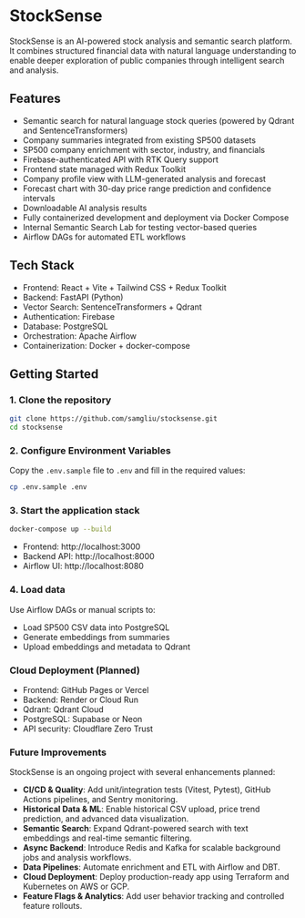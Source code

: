 # StockSense

StockSense is an AI-powered stock analysis and semantic search platform. It combines structured financial data with natural language understanding to enable deeper exploration of public companies through intelligent search and analysis.

## Features

- Semantic search for natural language stock queries (powered by Qdrant and SentenceTransformers)
- Company summaries integrated from existing SP500 datasets
- SP500 company enrichment with sector, industry, and financials
- Firebase-authenticated API with RTK Query support
- Frontend state managed with Redux Toolkit
- Company profile view with LLM-generated analysis and forecast
- Forecast chart with 30-day price range prediction and confidence intervals
- Downloadable AI analysis results
- Fully containerized development and deployment via Docker Compose
- Internal Semantic Search Lab for testing vector-based queries
- Airflow DAGs for automated ETL workflows

## Tech Stack

- Frontend: React + Vite + Tailwind CSS + Redux Toolkit
- Backend: FastAPI (Python)
- Vector Search: SentenceTransformers + Qdrant
- Authentication: Firebase
- Database: PostgreSQL
- Orchestration: Apache Airflow
- Containerization: Docker + docker-compose

## Getting Started

### 1. Clone the repository

```bash
git clone https://github.com/samgliu/stocksense.git
cd stocksense
```

### 2. Configure Environment Variables

Copy the `.env.sample` file to `.env` and fill in the required values:

```bash
cp .env.sample .env
```

### 3. Start the application stack

```bash
docker-compose up --build
```

- Frontend: http://localhost:3000
- Backend API: http://localhost:8000
- Airflow UI: http://localhost:8080

### 4. Load data

Use Airflow DAGs or manual scripts to:

- Load SP500 CSV data into PostgreSQL
- Generate embeddings from summaries
- Upload embeddings and metadata to Qdrant

### Cloud Deployment (Planned)

- Frontend: GitHub Pages or Vercel
- Backend: Render or Cloud Run
- Qdrant: Qdrant Cloud
- PostgreSQL: Supabase or Neon
- API security: Cloudflare Zero Trust

### Future Improvements

StockSense is an ongoing project with several enhancements planned:

- **CI/CD & Quality**: Add unit/integration tests (Vitest, Pytest), GitHub Actions pipelines, and Sentry monitoring.
- **Historical Data & ML**: Enable historical CSV upload, price trend prediction, and advanced data visualization.
- **Semantic Search**: Expand Qdrant-powered search with text embeddings and real-time semantic filtering.
- **Async Backend**: Introduce Redis and Kafka for scalable background jobs and analysis workflows.
- **Data Pipelines**: Automate enrichment and ETL with Airflow and DBT.
- **Cloud Deployment**: Deploy production-ready app using Terraform and Kubernetes on AWS or GCP.
- **Feature Flags & Analytics**: Add user behavior tracking and controlled feature rollouts.
